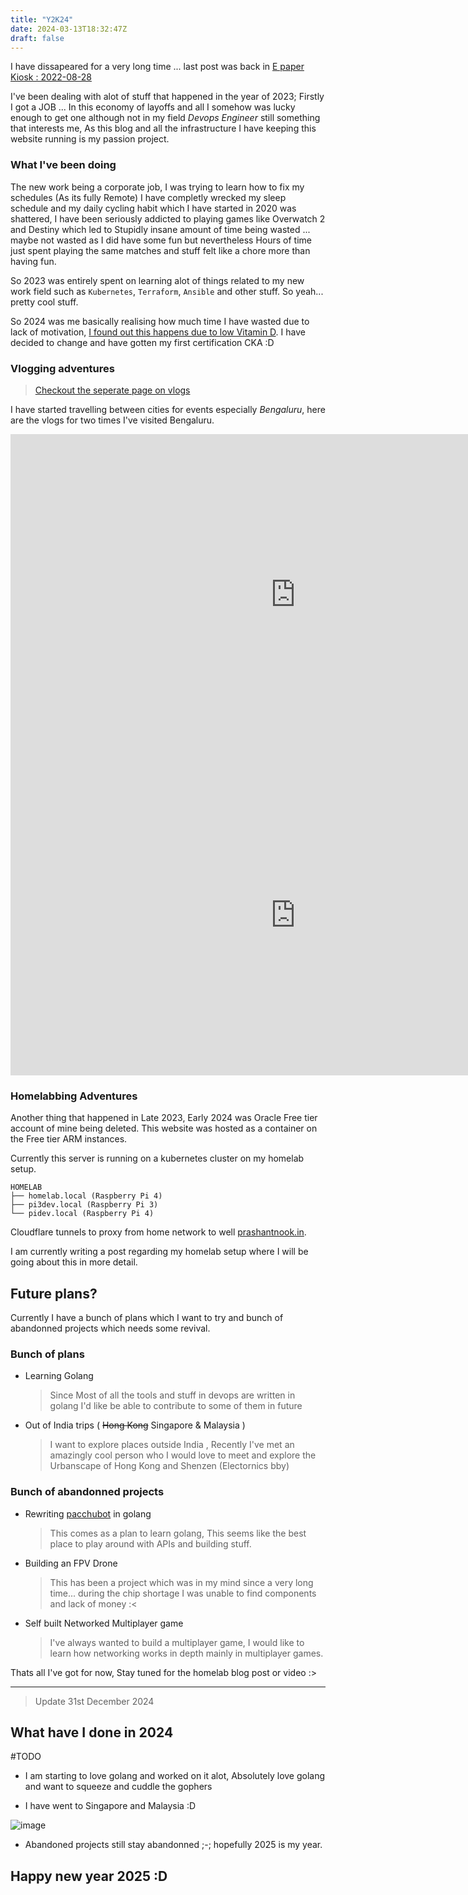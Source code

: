 ```yaml
---
title: "Y2K24"
date: 2024-03-13T18:32:47Z
draft: false
---
```


I have dissapeared for a very long time ... last post was back in [E paper Kiosk : 2022-08-28](/post/e-paper-kiosk/)

I've been dealing with alot of stuff that happened in the year of 2023; Firstly I got a JOB ... In this economy of layoffs and all I somehow was lucky enough to get one although not in my field *Devops Engineer* still something that interests me, As this blog and all the infrastructure I have keeping this website running is my passion project.

### What I've been doing

The new work being a corporate job, I was trying to learn how to fix my schedules (As its fully Remote) I have completly wrecked my sleep schedule and my daily cycling habit which I have started in 2020 was shattered, I have been seriously addicted to playing games like Overwatch 2 and Destiny which led to Stupidly insane amount of time being wasted ... maybe not wasted as I did have some fun but nevertheless Hours of time just spent playing the same matches and stuff felt like a chore more than having fun.

So 2023 was entirely spent on learning alot of things related to my new work field such as `Kubernetes`, `Terraform`, `Ansible` and other stuff. So yeah... pretty cool stuff.

So 2024 was me basically realising how much time I have wasted due to lack of motivation, [I found out this happens due to low Vitamin D](https://www.psychologytoday.com/us/blog/the-breakthrough-depression-solution/201111/psychological-consequences-vitamin-d-deficiency).
I have decided to change and have gotten my first certification CKA :D

### Vlogging adventures

> [Checkout the seperate page on vlogs](/vlogs)

I have started travelling between cities for events especially _Bengaluru_, here are the vlogs for two times I've visited Bengaluru.

<iframe width="912" height="513" src="https://www.youtube.com/embed/S3CV-DvKCPg" title="Bengaluru Diaries 2 |  Illenium sunburn concert , Indian Music Experience Museum ft @calespen" frameborder="0" allow="accelerometer; autoplay; clipboard-write; encrypted-media; gyroscope; picture-in-picture; web-share" allowfullscreen></iframe>


<iframe width="912" height="513" src="https://www.youtube.com/embed/NITQj8qLEAI" title="Bengaluru diary | Oct 2023 ft @calespen" frameborder="0" allow="accelerometer; autoplay; clipboard-write; encrypted-media; gyroscope; picture-in-picture; web-share" allowfullscreen></iframe>



### Homelabbing Adventures

Another thing that happened in Late 2023, Early 2024 was Oracle Free tier account of mine being deleted. This website was hosted as a container on the Free tier ARM instances.

Currently this server is running on a kubernetes cluster on my homelab setup.

```
HOMELAB
├── homelab.local (Raspberry Pi 4)
├── pi3dev.local (Raspberry Pi 3)
└── pidev.local (Raspberry Pi 4)
```

Cloudflare tunnels to proxy from home network to well [prashantnook.in](https://prashantnook.in).

I am currently writing a post regarding my homelab setup where I will be going about this in more detail. 

## Future plans?

Currently I have a bunch of plans which I want to try and bunch of abandonned projects which needs some revival.

### Bunch of plans

- Learning Golang
   >  Since Most of all the tools and stuff in devops are written in golang I'd like be able to contribute to some of them in future

- Out of India trips ( ~~Hong Kong~~ Singapore & Malaysia )
    > I want to explore places outside India , Recently I've met an amazingly cool person who I would love to meet and explore the Urbanscape of Hong Kong and Shenzen (Electornics bby)


### Bunch of abandonned projects

- Rewriting [pacchubot](https://github.com/itspacchu/pacchubot) in golang
    > This comes as a plan to learn golang, This seems like the best place to play around with APIs and building stuff.

- Building an FPV Drone
    > This has been a project which was in my mind since a very long time... during the chip shortage I was unable to find components and lack of money :<

- Self built Networked Multiplayer game
    > I've always wanted to build a multiplayer game, I would like to learn how networking works in depth mainly in multiplayer games.

Thats all I've got for now, Stay tuned for the homelab blog post or video :>

---

> Update 31st December 2024

## What have I done in 2024

#TODO

- I am starting to love golang and worked on it alot, Absolutely love golang and want to squeeze and cuddle the gophers

- I have went to Singapore and Malaysia :D

![image](https://github.com/user-attachments/assets/14e5e2e7-a44e-453b-b86a-a93675f74c16)


- Abandoned projects still stay abandonned ;-; hopefully 2025 is my year.

Happy new year 2025 :D
---